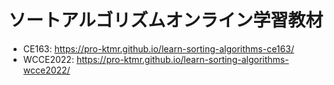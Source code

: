 # ソートアルゴリズムオンライン学習教材

- CE163: https://pro-ktmr.github.io/learn-sorting-algorithms-ce163/
- WCCE2022: https://pro-ktmr.github.io/learn-sorting-algorithms-wcce2022/
